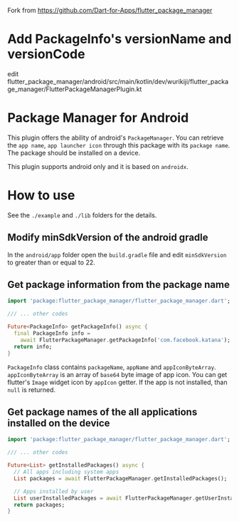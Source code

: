 Fork from https://github.com/Dart-for-Apps/flutter_package_manager
# Add PackageInfo's versionName and versionCode
edit flutter_package_manager/android/src/main/kotlin/dev/wurikiji/flutter_package_manager/FlutterPackageManagerPlugin.kt
# Package Manager for Android

This plugin offers the ability of android's `PackageManager`.
You can retrieve the `app name`, `app launcher icon` through
this package with its `package name`. The package should be
installed on a device.

This plugin supports android only and it is based on `androidx`.

# How to use

See the `./example` and `./lib` folders for the details.

## Modify minSdkVersion of the android gradle

In the `android/app` folder open the `build.gradle` file and edit `minSdkVersion`
to greater than or equal to 22.

## Get package information from the package name

```dart
import 'package:flutter_package_manager/flutter_package_manager.dart';

/// ... other codes

Future<PackageInfo> getPackageInfo() async {
  final PackageInfo info =
    await FlutterPackageManager.getPackageInfo('com.facebook.katana');
  return info;
}
```

`PackageInfo` class contains `packageName`, `appName` and `appIconByteArray`.
`appIconByteArray` is an array of `base64` byte image of app icon.
You can get flutter's `Image` widget icon by `appIcon` getter.
If the app is not installed, than `null` is returned.

## Get package names of the all applications installed on the device

```dart
import 'package:flutter_package_manager/flutter_package_manager.dart';

/// ... other codes

Future<List> getInstalledPackages() async {
  // All apps including system apps
  List packages = await FlutterPackageManager.getInstalledPackages();

  // Apps installed by user
  List userInstalledPackages = await FlutterPackageManager.getUserInstalledPackages();
  return packages;
}
```
